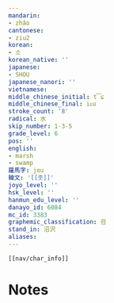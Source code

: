 ```yaml
---
mandarin:
- zhǎo
cantonese:
- ziu2
korean:
- 소
korean_native: ''
japanese:
- SHOU
japanese_nanori: ''
vietnamese:
middle_chinese_initial: t͡ɕ
middle_chinese_final: iᴇu
stroke_count: '8'
radical: 水
skip_number: 1-3-5
grade_level: 6
pos: ''
english:
- marsh
- swamp
羅馬字: jou
韓文: '[[좃]]'
joyo_level: ''
hsk_level: ''
hanmun_edu_level: ''
danayo_id: 6084
mc_id: 3383
graphemic_classification: 召
stand_in: 沼沢
aliases:
---
```

```meta-bind-embed
[[nav/char_info]]
```

# Notes
